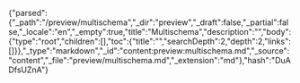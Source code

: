 {"parsed":{"_path":"/preview/multischema","_dir":"preview","_draft":false,"_partial":false,"_locale":"en","_empty":true,"title":"Multischema","description":"","body":{"type":"root","children":[],"toc":{"title":"","searchDepth":2,"depth":2,"links":[]}},"_type":"markdown","_id":"content:preview:multischema.md","_source":"content","_file":"preview/multischema.md","_extension":"md"},"hash":"DuADfsUZnA"}